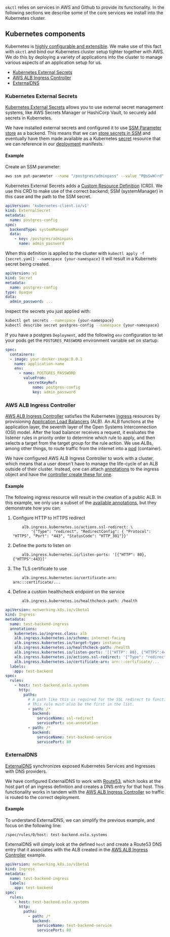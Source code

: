 `okctl` relies on services in AWS and Github to provide its functionality. In the following sections we describe some of the core services we install into the Kubernetes cluster.

## Kubernetes components

Kubernetes is [highly configurable and extensible](https://kubernetes.io/docs/concepts/extend-kubernetes/). We make use of this fact with `okctl` and bind our Kubernetes cluster setup tighter together with AWS. We do this by deploying a variety of applications into the cluster to manage various aspects of an application setup for us.

- [Kubernetes External Secrets](#kubernetes-external-secrets)
- [AWS ALB Ingress Controller](#aws-alb-ingress-controller)
- [ExternalDNS](#externaldns)

### Kubernetes External Secrets

[Kubernetes External Secrets](https://github.com/external-secrets/kubernetes-external-secrets/) allows you to use external secret management systems, like AWS Secrets Manager or HashiCorp Vault, to securely add secrets in Kubernetes.

We have installed external secrets and configured it to use [SSM Parameter store](#aws-systems-manager-amazon-ssm-parameter-store) as a backend. This means that we can [store secrets in SSM](https://github.com/external-secrets/kubernetes-external-secrets/#add-a-secret) and eventually have them made available as a Kubernetes [secret](https://kubernetes.io/docs/concepts/configuration/secret/) resource that we can reference in our [deployment](https://kubernetes.io/docs/concepts/workloads/controllers/deployment/) manifests.

#### Example

Create an SSM parameter:

```bash
aws ssm put-parameter --name "/postgres/adminpass" --value "P@sSwW)rd" --type "SecureString"
```

Kubernetes External Secrets adds a [Custom Resource Definition](https://kubernetes.io/docs/concepts/extend-kubernetes/api-extension/custom-resources/) (CRD). We use this CRD to make use of the correct backend; SSM (systemManager) in this case and the path to the SSM secret.

```yaml
apiVersion: 'kubernetes-client.io/v1'
kind: ExternalSecret
metadata:
  name: postgres-config
spec:
  backendType: systemManager
  data:
    - key: /postgres/adminpass
      name: admin_password
```

When this definition is applied to the cluster with `kubectl apply -f {secret.yaml} --namespace {your-namespace}` it
will result in a Kubernets secret being created.

```yaml
apiVersion: v1
kind: Secret
metadata:
  name: postgres-config
type: Opaque
data:
  admin_password: ...
```

Inspect the secrets you just applied with:

```bash
kubectl get secrets --namespace {your-namespace}
kubectl describe secret postgres-config --namespace {your-namespace}
```

If you have a postgres `Deployment`, add the following `env` configuration to let your pods get the `POSTGRES_PASSWORD`
environment variable set on startup:

```yaml
spec:
  containers:
  - image: your-docker-image:0.0.1
    name: application-name
    env:
      - name: POSTGRES_PASSWORD
        valueFrom:
          secretKeyRef:
            name: postgres-config
            key: admin_password
```

### AWS ALB Ingress Controller

[AWS ALB Ingress Controller](https://github.com/kubernetes-sigs/aws-alb-ingress-controller) satisfies the Kubernetes [ingress](https://kubernetes.io/docs/concepts/services-networking/ingress/) resources by provisioning [Application Load Balancers](https://docs.aws.amazon.com/elasticloadbalancing/latest/application/introduction.html) (ALB). An ALB  functions at the application layer, the seventh layer of the Open Systems Interconnection (OSI) model. After the load balancer receives a request, it evaluates the listener rules in priority order to determine which rule to apply, and then selects a target from the target group for the rule action. We use ALBs, among other things, to route traffic from the internet into a [pod](https://kubernetes.io/docs/concepts/workloads/pods/) (container).

We have configured AWS ALB Ingress Controller to work with a cluster, which means that a user doesn't have to manage the life-cycle of an ALB outside of their cluster. Instead, one can attach [annotations](https://kubernetes.io/docs/concepts/overview/working-with-objects/annotations/) to the ingress object and have the [controller create these for one](https://kubernetes-sigs.github.io/aws-alb-ingress-controller/guide/controller/config/).

#### Example

The following ingress resource will result in the creation of a public ALB. In this example, we only use a subset of the [available annotations](https://kubernetes-sigs.github.io/aws-alb-ingress-controller/guide/ingress/annotation/), but they demonstrate how you can:

 1. Configure HTTP to HTTPS redirect
    ```
        alb.ingress.kubernetes.io/actions.ssl-redirect: \
            '{"Type": "redirect", "RedirectConfig": { "Protocol": "HTTPS", "Port": "443", "StatusCode": "HTTP_301"}}'
    ```
2. Define the ports to listen on
    ```
        alb.ingress.kubernetes.io/listen-ports: '[{"HTTP": 80}, {"HTTPS":443}]'
    ```
3. The TLS certificate to use
    ```
        alb.ingress.kubernetes.io/certificate-arn: arn:::certificate/...
    ```
4. Define a custom healthcheck endpoint on the service
    ```
        alb.ingress.kubernetes.io/healthcheck-path: /health
    ```

```yaml
apiVersion: networking.k8s.io/v1beta1
kind: Ingress
metadata:
  name: test-backend-ingress
  annotations:
    kubernetes.io/ingress.class: alb
    alb.ingress.kubernetes.io/scheme: internet-facing
    alb.ingress.kubernetes.io/target-type: instance
    alb.ingress.kubernetes.io/healthcheck-path: /health
    alb.ingress.kubernetes.io/listen-ports: '[{"HTTP": 80}, {"HTTPS":443}]'
    alb.ingress.kubernetes.io/actions.ssl-redirect: '{"Type": "redirect", "RedirectConfig": { "Protocol": "HTTPS", "Port": "443", "StatusCode": "HTTP_301"}}'
    alb.ingress.kubernetes.io/certificate-arn: arn:::certificate/...
  labels:
    app: test-backend
spec:
  rules:
    - host: test-backend.oslo.systems
      http:
        paths:
          # A path like this is required for the SSL redirect to function
          # This rule must also be the first in the list.
          - path: /*
            backend:
              serviceName: ssl-redirect
              servicePort: use-annotation
          - path: /*
            backend:
              serviceName: test-backend-service
              servicePort: 80
```

### ExternalDNS

[ExternalDNS](https://github.com/kubernetes-sigs/external-dns) synchronizes exposed Kubernetes Services and Ingresses with DNS providers.

We have configured ExternalDNS to work with [Route53](#aws-route53-route53), which looks at the host part of an ingress definition and creates a DNS entry for that host. This functionality works in tandem with the [AWS ALB Ingress Controller](#aws-alb-ingress-controller) so traffic is routed to the correct deployment.

#### Example

To understand ExternalDNS, we can simplify the previous example, and focus on the following line:

`/spec/rules/0/host: test-backend.oslo.systems`

ExternalDNS will simply look at the defined `host` and create a Route53 DNS entry that it associates with the ALB created in the [AWS ALB Ingress Controller](#aws-alb-ingress-controller) example.

```yaml
apiVersion: networking.k8s.io/v1beta1
kind: Ingress
metadata:
  name: test-backend-ingress
  labels:
    app: test-backend
spec:
  rules:
    - host: test-backend.oslo.systems
      http:
        paths:
          - path: /*
            backend:
              serviceName: test-backend-service
              servicePort: 80
```
 